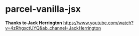 # parcel-vanilla-jsx
**Thanks to Jack Herrington** 
https://www.youtube.com/watch?v=4zRhgxctUYQ&ab_channel=JackHerrington
